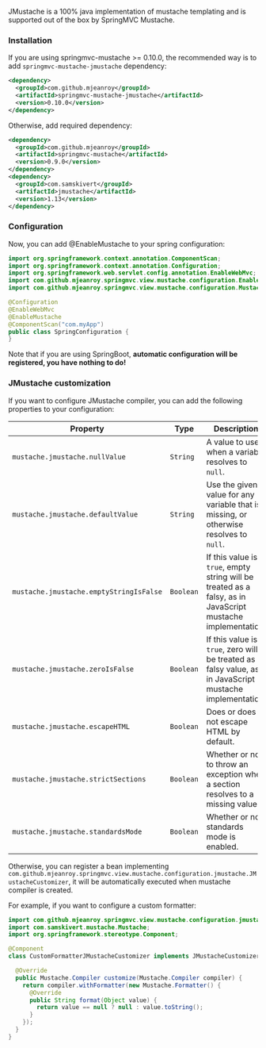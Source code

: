 JMustache is a 100% java implementation of mustache templating and is supported out of the box by SpringMVC Mustache.

### Installation

If you are using springmvc-mustache >= 0.10.0, the recommended way is to add `springmvc-mustache-jmustache` dependency:

```xml
<dependency>
  <groupId>com.github.mjeanroy</groupId>
  <artifactId>springmvc-mustache-jmustache</artifactId>
  <version>0.10.0</version>
</dependency>
```

Otherwise, add required dependency:

```xml
<dependency>
  <groupId>com.github.mjeanroy</groupId>
  <artifactId>springmvc-mustache</artifactId>
  <version>0.9.0</version>
</dependency>
<dependency>
  <groupId>com.samskivert</groupId>
  <artifactId>jmustache</artifactId>
  <version>1.13</version>
</dependency>
```

### Configuration

Now, you can add @EnableMustache to your spring configuration:

```java
import org.springframework.context.annotation.ComponentScan;
import org.springframework.context.annotation.Configuration;
import org.springframework.web.servlet.config.annotation.EnableWebMvc;
import com.github.mjeanroy.springmvc.view.mustache.configuration.EnableMustache;
import com.github.mjeanroy.springmvc.view.mustache.configuration.MustacheProvider;

@Configuration
@EnableWebMvc
@EnableMustache
@ComponentScan("com.myApp")
public class SpringConfiguration {
}
```

Note that if you are using SpringBoot, **automatic configuration will be registered, you have nothing to do!**

### JMustache customization

If you want to configure JMustache compiler, you can add the following properties to your configuration:

| Property                                | Type | Description |
| --------------------------------------- | ---- | ----------- |
| `mustache.jmustache.nullValue`          | `String`  | A value to use when a variable resolves to `null`. |
| `mustache.jmustache.defaultValue`       | `String`  | Use the given value for any variable that is missing, or otherwise resolves to `null`.
| `mustache.jmustache.emptyStringIsFalse` | `Boolean` | If this value is `true`, empty string will be treated as a falsy, as in JavaScript mustache implementation. |
| `mustache.jmustache.zeroIsFalse`        | `Boolean` | If this value is `true`, zero will be treated as a falsy value, as in JavaScript mustache implementation. |
| `mustache.jmustache.escapeHTML`         | `Boolean` |  Does or does not escape HTML by default. |
| `mustache.jmustache.strictSections`     | `Boolean` | Whether or not to throw an exception when a section resolves to a missing value. |
| `mustache.jmustache.standardsMode`      | `Boolean` | Whether or not standards mode is enabled. |

Otherwise, you can register a bean implementing `com.github.mjeanroy.springmvc.view.mustache.configuration.jmustache.JMustacheCustomizer`, it will be automatically executed when mustache compiler is created.

For example, if you want to configure a custom formatter:

```java
import com.github.mjeanroy.springmvc.view.mustache.configuration.jmustache.JMustacheCustomizer;
import com.samskivert.mustache.Mustache;
import org.springframework.stereotype.Component;

@Component
class CustomFormatterJMustacheCustomizer implements JMustacheCustomizer {

  @Override
  public Mustache.Compiler customize(Mustache.Compiler compiler) {
    return compiler.withFormatter(new Mustache.Formatter() {
      @Override
      public String format(Object value) {
        return value == null ? null : value.toString();
      }
    });
  }
}
```
